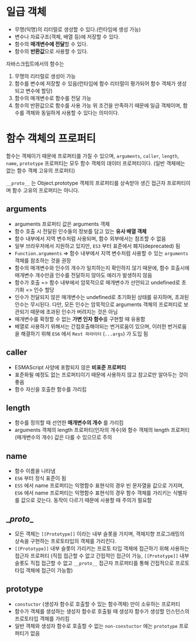 # 일급 객체

- 무명(익명)의 리터럴로 생성할 수 있다.(런타임에 생성 가능)
- 변수나 자료구조(객체, 배열 등)에 저장할 수 있다.
- 함수의 **매개변수에 전달**할 수 있다.
- 함수의 **반환값**으로 사용할 수 있다.

자바스크립트에서의 함수는
1. 무명의 리터럴로 생성이 가능
2. 함수를 변수에 저장할 수 있음(런타임에 함수 리터럴이 평가되어 함수 객체가 생성되고 변수에 할당)
3. 함수의 매개변수로 함수를 전달 가능
4. 함수의 반환값으로 함수를 사용 가능
위 조건을 만족하기 때문에 일급 객체이며, 함수를 객체와 동일하게 사용할 수 있다는 의미이다.

# 함수 객체의 프로퍼티

함수는 객체이기 때문에 프로퍼티를 가질 수 있으며, `arguments`, `caller`, `length`, `name`, `prototype` 프로퍼티는 모두 함수 객체의 데이터 프로퍼티이다. (일반 객체에는 없는 함수 객체 고유의 프로퍼티)

`__proto__` 는 Object.prototype 객체의 프로퍼티를 상속받아 생긴 접근자 프로퍼티이며 함수 고유의 프로퍼티는 아니다.

## arguments

- arguments 프로퍼티 값은 arguments 객체
- 함수 호출 시 전달된 인수들의 정보를 담고 있는 **유사 배열 객체**
- 함수 내부에서 지역 변수처럼 사용되며, 함수 외부에서는 참조할 수 없음
- 일부 브라우저에서 지원하고 있지만, `ES3` 부터 표준에서 폐지(deprecated) 됨
- `Function.arguments` => 함수 내부에서 지역 변수처럼 사용할 수 있는 `arguments` 객체를 참조하는 것을 권장
- 함수의 매개변수와 인수의 개수가 일치하는지 확인하지 않기 때문에, 함수 호출시에 매개변수 개수만큼 인수를 전달하지 않아도 에러가 발생하지 않음
- 함수가 호출 => 함수 내부에서 암묵적으로 매개변수가 선언되고 undefined로 초기화 => 인수 할당
- 인수가 전달되지 않은 매개변수는 undefined로 초기화된 상태를 유지하며, 초과된 인수는 무시된다. 다만, 모든 인수는 암묵적으로 arguments 객체의 프로퍼티로 보관되기 때문에 초과된 인수가 버려지는 것은 아님
- 매개변수를 확정할 수 없는 **가변 인자 함수**를 구현할 때 유용함
- 배열로 사용하기 위해서는 간접호출해야되는 번거로움이 있으며, 이러한 번거로움을 해결하기 위해 `ES6` 에서 `Rest 파라미터` (`...args`) 가 도입 됨

## caller

- ESMAScript 사양에 포함되지 않은 **비표준 프로퍼티**
- 표준화될 예정도 없는 프로퍼티이기 때문에 사용하지 않고 참고로만 알아두는 것이 좋음
- 함수 자신을 호출한 함수를 가리킴

## length

- 함수를 정의할 때 선언한 **매개변수의 개수** 를 가리킴
- arguments 객체의 length 프로퍼티(인자의 개수)와 함수 객체의 length 프로퍼티(매개변수의 개수) 값은 다를 수 있으므로 주의

## name

- 함수 이름을 나타냄
- `ES6` 부터 정식 표준이 됨
- `ES5` 에서 name 프로퍼티는 익명함수 표현식의 경우 빈 문자열을 값으로 가지며, `ES6` 에서 name 프로퍼티는 익명함수 표현식의 경우 함수 객체를 가리키는 식별자를 값으로 갖는다. 동작이 다르기 때문에 사용할 때 주의가 필요함

##  \__proto__

- 모든 객체는 `[[Prototype]]` 이라는 내부 슬롯을 가지며, 객체지향 프로그래밍의 상속을 구현하는 프로토타입의 객체를 가리킨다.
- `[[Prototype]]` 내부 슬롯이 가리키는 프로토 타입 객체에 접근하기 위해 사용하는 접근자 프로퍼티 (직접 접근할 수 없고 간접적인 접근이 가능, `[[Prototype]]` 내부 슬롯도 직접 접근할 수 없고 `__proto__` 접근자 프로퍼티를 통해 간접적으로 프로토타입 객체에 접근이 가능함)

## prototype

- `constuctor` (생성자 함수로 호출할 수 있는 함수객체) 만이 소유하는 프로퍼티
- 함수가 객체를 생성하는 생성자 함수로 호출될 때 생성자 함수가 생성할 인스턴스의 프로토타입 객체를 가리킴
- 일반 객체와 생성자 함수로 호출할 수 없는 `non-constuctor` 에는 `prototype` 프로퍼티가 없음







